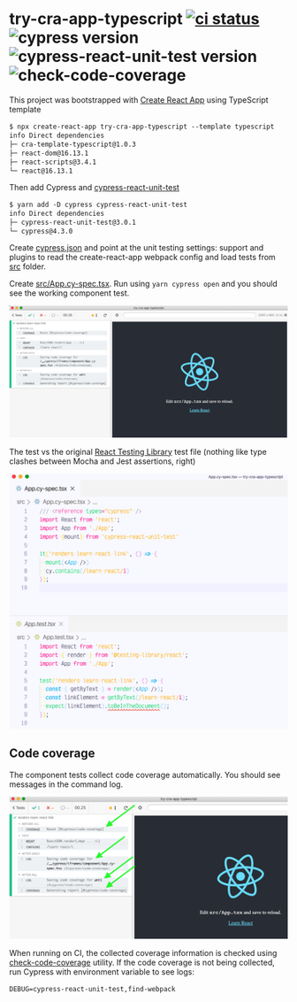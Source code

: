 # try-cra-app-typescript [![ci status][ci image]][ci url] ![cypress version](https://img.shields.io/badge/cypress-5.0.0-brightgreen) ![cypress-react-unit-test version](https://img.shields.io/badge/cypress--react--unit--test-4.14.4-brightgreen) ![check-code-coverage](https://img.shields.io/badge/code--coverage-100%25-brightgreen)

This project was bootstrapped with [Create React App](https://github.com/facebook/create-react-app) using TypeScript template

```shell
$ npx create-react-app try-cra-app-typescript --template typescript
info Direct dependencies
├─ cra-template-typescript@1.0.3
├─ react-dom@16.13.1
├─ react-scripts@3.4.1
└─ react@16.13.1
```

Then add Cypress and [cypress-react-unit-test](https://github.com/bahmutov/cypress-react-unit-test)

```shell
$ yarn add -D cypress cypress-react-unit-test
info Direct dependencies
├─ cypress-react-unit-test@3.0.1
└─ cypress@4.3.0
```

Create [cypress.json](cypress.json) and point at the unit testing settings: support and plugins to read the create-react-app webpack config and load tests from [src](src) folder.

Create [src/App.cy-spec.tsx](src/App.cy-spec.tsx). Run using `yarn cypress open` and you should see the working component test.

![Working unit test](images/works.png)

The test vs the original [React Testing Library](https://testing-library.com/docs/react-testing-library/intro) test file (nothing like type clashes between Mocha and Jest assertions, right)

![Code](images/initial-code.png)

## Code coverage

The component tests collect code coverage automatically. You should see messages in the command log.

![Code coverage messages](images/messages.png)

When running on CI, the collected coverage information is checked using [check-code-coverage](https://github.com/bahmutov/check-code-coverage) utility. If the code coverage is not being collected, run Cypress with environment variable to see logs:

```
DEBUG=cypress-react-unit-test,find-webpack
```

[ci image]: https://github.com/bahmutov/try-cra-app-typescript/workflows/master/badge.svg?branch=master
[ci url]: https://github.com/bahmutov/try-cra-app-typescript/actions
